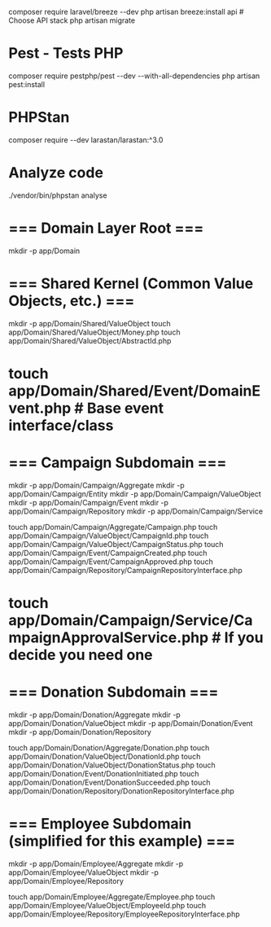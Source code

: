 

composer require laravel/breeze --dev
php artisan breeze:install api # Choose API stack
php artisan migrate

# Pest - Tests PHP
composer require pestphp/pest --dev --with-all-dependencies
php artisan pest:install

# PHPStan
composer require --dev larastan/larastan:^3.0


# Analyze code
./vendor/bin/phpstan analyse


# === Domain Layer Root ===
mkdir -p app/Domain

# === Shared Kernel (Common Value Objects, etc.) ===
mkdir -p app/Domain/Shared/ValueObject
touch app/Domain/Shared/ValueObject/Money.php
touch app/Domain/Shared/ValueObject/AbstractId.php 
# touch app/Domain/Shared/Event/DomainEvent.php # Base event interface/class

# === Campaign Subdomain ===
mkdir -p app/Domain/Campaign/Aggregate
mkdir -p app/Domain/Campaign/Entity 
mkdir -p app/Domain/Campaign/ValueObject
mkdir -p app/Domain/Campaign/Event
mkdir -p app/Domain/Campaign/Repository
mkdir -p app/Domain/Campaign/Service 

touch app/Domain/Campaign/Aggregate/Campaign.php
touch app/Domain/Campaign/ValueObject/CampaignId.php
touch app/Domain/Campaign/ValueObject/CampaignStatus.php
touch app/Domain/Campaign/Event/CampaignCreated.php
touch app/Domain/Campaign/Event/CampaignApproved.php
touch app/Domain/Campaign/Repository/CampaignRepositoryInterface.php
# touch app/Domain/Campaign/Service/CampaignApprovalService.php # If you decide you need one

# === Donation Subdomain ===
mkdir -p app/Domain/Donation/Aggregate
mkdir -p app/Domain/Donation/ValueObject
mkdir -p app/Domain/Donation/Event
mkdir -p app/Domain/Donation/Repository

touch app/Domain/Donation/Aggregate/Donation.php
touch app/Domain/Donation/ValueObject/DonationId.php
touch app/Domain/Donation/ValueObject/DonationStatus.php
touch app/Domain/Donation/Event/DonationInitiated.php
touch app/Domain/Donation/Event/DonationSucceeded.php
touch app/Domain/Donation/Repository/DonationRepositoryInterface.php

# === Employee Subdomain (simplified for this example) ===
mkdir -p app/Domain/Employee/Aggregate
mkdir -p app/Domain/Employee/ValueObject
mkdir -p app/Domain/Employee/Repository

touch app/Domain/Employee/Aggregate/Employee.php
touch app/Domain/Employee/ValueObject/EmployeeId.php
touch app/Domain/Employee/Repository/EmployeeRepositoryInterface.php